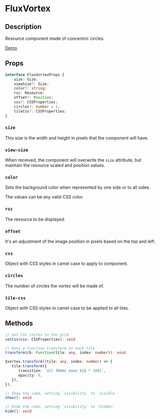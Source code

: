 ---
---

# FluxVortex

## Description

Resource component made of concentric circles.

[Demo](http://ragnarlotus.github.io/vue-flux-docs/demos/components/flux-vortex.html)

## Props

``` ts
interface FluxVortexProps {
	size: Size;
	viewSize?: Size;
	color?: string;
	rsc: Resource;
	offset?: Position;
	css?: CSSProperties;
	circles?: number = 1;
	tileCss?: CSSProperties;
}
```

### `size`

This size is the width and height in pixels that the component will have.

### `view-size`

When received, the component will overwrite the `size` attribute, but maintain the resource scaled and position values.

### `color`

Sets the background color when represented by one side or to all sides.

The values can be any valid CSS color.

### `rsc`

The resource to be displayed.

### `offset`

It's an adjustment of the image position in pixels based on the top and left.

### `css`

Object with CSS styles in camel case to apply to component.

### `circles`

The number of circles the vortex will be made of.

### `tile-css`

Object with CSS styles in camel case to be applied to all tiles.

## Methods

``` ts
// Set CSS styles to the grid
setCss(css: CSSProperties): void

// Runs a function transform to each tile
transform(cb: Function(tile: any, index: number)): void

$vortex.transform((tile: any, index: number) => {
   tile.transform({
      transition: `all 300ms ease ${i * 100}`,
      opacity: 0,
   });
});

// Show the cube, setting `visibility` to `visible`
show(): void

// Hide the cube, setting `visibility` to `hidden`
hide(): void
```
